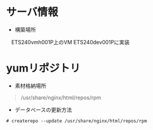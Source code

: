 # サーバ情報
- 構築場所

　ETS240vmh001P上のVM ETS240dev001Pに実装

# yumリポジトリ
- 素材格納場所
>/usr/share/nginx/html/repos/rpm

- データベースの更新方法

`# createrepo --update /usr/share/nginx/html/repos/rpm`
